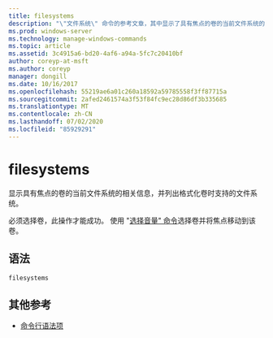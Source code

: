 ```yaml
---
title: filesystems
description: "\"文件系统\" 命令的参考文章，其中显示了具有焦点的卷的当前文件系统的相关信息，并列出了格式化卷时支持的文件系统。"
ms.prod: windows-server
ms.technology: manage-windows-commands
ms.topic: article
ms.assetid: 3c4915a6-bd20-4af6-a94a-5fc7c20410bf
author: coreyp-at-msft
ms.author: coreyp
manager: dongill
ms.date: 10/16/2017
ms.openlocfilehash: 55219ae6a01c260a18592a59785558f3ff87715a
ms.sourcegitcommit: 2afed2461574a3f53f84fc9ec28d86df3b335685
ms.translationtype: MT
ms.contentlocale: zh-CN
ms.lasthandoff: 07/02/2020
ms.locfileid: "85929291"
---
```

# <a name="filesystems"></a>filesystems

显示具有焦点的卷的当前文件系统的相关信息，并列出格式化卷时支持的文件系统。

必须选择卷，此操作才能成功。 使用 "[选择音量" 命令](select-volume.md)选择卷并将焦点移动到该卷。

## <a name="syntax"></a>语法

```
filesystems
```

## <a name="additional-references"></a>其他参考

- [命令行语法项](command-line-syntax-key.md)
